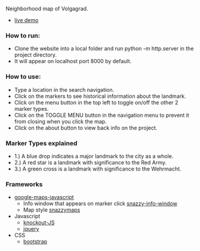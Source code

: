Neighborhood map of Volgagrad.

- [live demo](https://jonlee836.github.io/City-of-Volgagrad/)

### How to run:
- Clone the website into a local folder and run python -m http.server in the project directory.
- It will appear on localhost port 8000 by default.

### How to use:
- Type a location in the search navigation.
- Click on the markers to see historical information about the landmark.
- Click on the menu button in the top left to toggle on/off the other 2 marker types.
- Click on the TOGGLE MENU button in the navigation menu to prevent it from closing when you click the map.
- Click on the about button to view back info on the project.

### Marker Types explained
- 1.) A blue drop indicates a major landmark to the city as a whole.
- 2.) A red star is a landmark with significance to the Red Army.
- 3.) A green cross is a landmark with significance to the Wehrmacht.

### Frameworks
- [google-maps-javascript](https://developers.google.com/maps/documentation/javascript/3.exp/reference)
  - Info window that appears on marker click [snazzy-info-window](https://github.com/atmist/snazzy-info-window/)
  - Map style [snazzymaps](https://snazzymaps.com/build-a-map)
- Javascript
  - [knockout-JS](http://knockoutjs.com/documentation/introduction.html)
  - [jquery](https://jquery.com/download/)
- CSS
  - [bootstrap](https://getbootstrap.com/docs/4.0/getting-started/introduction/)